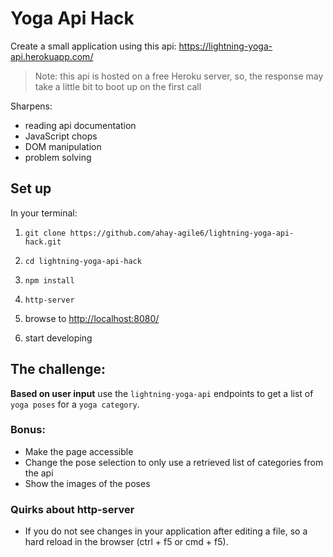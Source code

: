 # Yoga Api Hack

Create a small application using this api: https://lightning-yoga-api.herokuapp.com/

> Note: this api is hosted on a free Heroku server, so, the response may take a little bit to boot up on the first call 

Sharpens:
- reading api documentation
- JavaScript chops
- DOM manipulation
- problem solving

## Set up

In your terminal:

1. `git clone https://github.com/ahay-agile6/lightning-yoga-api-hack.git`

2. `cd lightning-yoga-api-hack`

3. `npm install`

4. `http-server`

5. browse to [http://localhost:8080/](http://localhost:8080)

6. start developing

## The challenge:

**Based on user input** use the `lightning-yoga-api` endpoints to get a list of `yoga poses` for a `yoga category`.

### Bonus:
- Make the page accessible
- Change the pose selection to only use a retrieved list of categories from the api
- Show the images of the poses

### Quirks about http-server

- If you do not see changes in your application after editing a file, so a hard reload in the browser (ctrl + f5 or cmd + f5).
